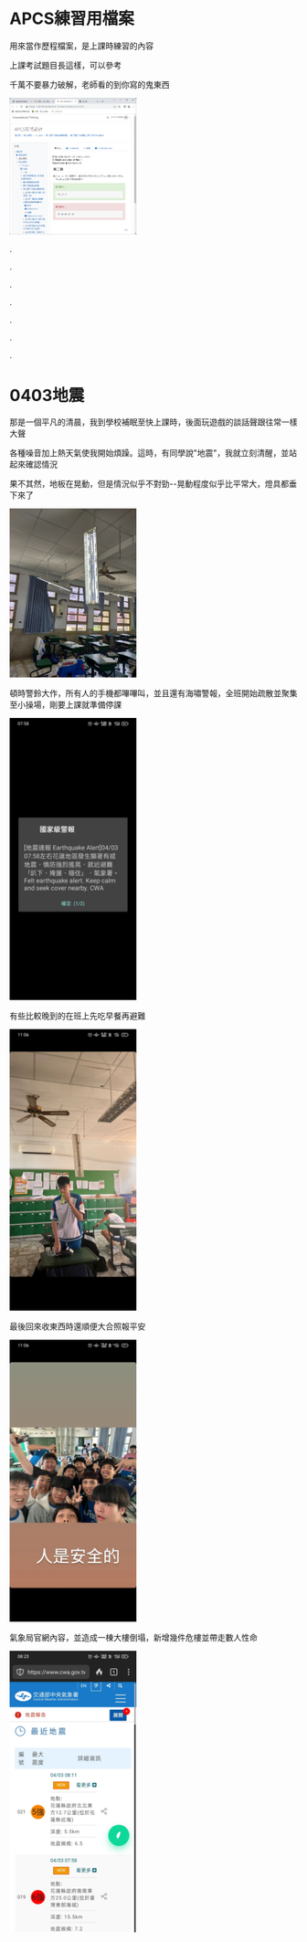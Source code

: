# APCS練習用檔案

用來當作歷程檔案，是上課時練習的內容

上課考試題目長這樣，可以參考

千萬不要暴力破解，老師看的到你寫的鬼東西

<p align="left">
  <img src="示例題.png" width="44%"/>
  <br>
</p>

.

.

.

.

.

.

.

# 0403地震

那是一個平凡的清晨，我到學校補眠至快上課時，後面玩遊戲的談話聲跟往常一樣大聲

各種噪音加上熱天氣使我開始煩躁。這時，有同學說"地震"，我就立刻清醒，並站起來確認情況

果不其然，地板在晃動，但是情況似乎不對勁--晃動程度似乎比平常大，燈具都垂下來了

<p align="left">
  <img src="IMG20240403084635.jpg" width="44%"/>
  <br>
</p>

頓時警鈴大作，所有人的手機都嗶嗶叫，並且還有海嘯警報，全班開始疏散並聚集至小操場，剛要上課就準備停課

<p align="left">
  <img src="Screenshot_2024-04-03-07-58-38-08_a1202a63f5df5ae4ca780f6a6566a2f8.jpg" width="44%"/>
  <br>
</p>

有些比較晚到的在班上先吃早餐再避難

<p align="left">
  <img src="Screenshot_2024-04-03-11-06-01-95_1c337646f29875672b5a61192b9010f9.jpg" width="44%"/>
  <br>
</p>

最後回來收東西時還順便大合照報平安

<p align="left">
  <img src="Screenshot_2024-04-03-11-06-15-19_1c337646f29875672b5a61192b9010f9.jpg" width="44%"/>
  <br>
</p>

氣象局官網內容，並造成一棟大樓倒塌，新增幾件危樓並帶走數人性命

<p align="left">
  <img src="Screenshot_2024-04-03-08-23-06-52_cbf47468f7ecfbd8ebcc46bf9cc626da.jpg" width="44%"/>
  <br>
</p>

